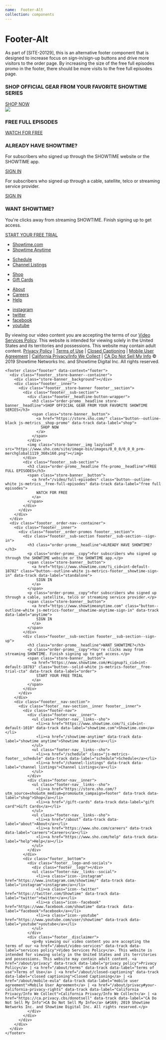 ```yaml
---
name:  Footer-Alt
collection: components
---
```

# Footer-Alt

As part of [SITE-20129], this is an alternative footer component that is designed to increase focus on sign-in/sign-up buttons and drive more visitors to the order page. By increasing the size of the free full episodes promo in the footer, there should be more visits to the free full episodes page.

<footer class="foooter" data-context="footer">
  <div class="foooter__store-banner--container">
    <div class="store-banner__background"></div>
    <div class="foooter__inner">
      <div class="foooter__store-banner foooter__section">
        <div class="foooter__sub-section">
          <div class="foooter__headline-button-wrapper">
            <h3 class="order-promo__headline store-banner__headline">SHOP OFFICIAL GEAR FROM YOUR FAVORITE SHOWTIME SERIES</h3>
            <span class="store-banner__button">
              <a href="https://store.sho.com/" class="button--outline-black js-metrics__shop-promo" data-track data-label="shop">
                SHOP NOW
              </a>
            </span>
          </div>  
          <img class="store-banner__img lazyload" src="https://www.sho.com/site/image-bin/images/0_0_0/0_0_0_prm-merchglobal1119_360x160.png"></img>
        </div>
        <div class="foooter__sub-section">
          <h3 class="order-promo__headline ffe-promo__headline">FREE FULL EPISODES</h3>
          <span class="store-banner__button">
            <a href="/video/full-episodes" class="button--outline-white js-metrics__free-full-episodes" data-track data-label="free full episodes">
              WATCH FOR FREE
            </a>
          </span>
        </div>
      </div>
    </div>
  </div>
  <div class="foooter__order-nav--container">
    <div class="foooter__inner">
      <div class="foooter__order-promos foooter__section">
        <div class="foooter__sub-section foooter__sub-section--sign-in">
          <h3 class="order-promo__headline">ALREADY HAVE SHOWTIME?</h3>
          <p class="order-promo__copy">For subscribers who signed up through the SHOWTIME website or the SHOWTIME app.</p>
          <span class="store-banner__button">
            <a href="https://www.showtime.com/?i_cid=int-default-18782" class="button--outline-white js-metrics-footer__showtime-sign-in" data-track data-label="standalone">
              SIGN IN
            </a>
          </span>
          <p class="order-promo__copy">For subscribers who signed up through a cable, satellite, telco or streaming service provider.</p>
          <span class="store-banner__button">
            <a href="https://www.showtimeanytime.com" class="button--outline-white js-metrics-footer__showtime-anytime-sign-in" data-track data-label="anytime">
              SIGN IN
            </a>
          </span>
        </div>
        <div class="foooter__sub-section foooter__sub-section--sign-up">
          <h3 class="order-promo__headline">WANT SHOWTIME?</h3>
          <p class="order-promo__copy">You're clicks away from streaming SHOWTIME. Finish signing up to get access.</p>
          <span class="store-banner__button">
            <a href="https://www.showtime.com/#signup?i_cid=int-default-18783" class="button--solid-white js-metrics-footer__free-trial-cta" data-track data-label="order">
              START YOUR FREE TRIAL
            </a>
          </span>
        </div>
      </div>
    </div>
    <div class="foooter__nav-section">
      <div class="footer__nav-section__inner foooter__inner">
        <div class="footer-nav">
          <div class="footer-nav__inner">
            <ul class="footer-nav__links--sho">
              <li><a href="https://www.showtime.com/?i_cid=int-default-1010" data-track data-label="showtime.com">Showtime.com</a></li>
              <li><a href="/showtime-anytime" data-track data-label="showtime anytime">Showtime Anytime</a></li>
            </ul>	
            <ul class="footer-nav__links--sho">
              <li><a href="/schedule" class="js-metrics-footer__schedule" data-track data-label="schedule">Schedule</a></li>
              <li><a href="/channel-listings" data-track data-label="channel listings">Channel Listings</a></li>
            </ul>
          </div>
          <div class="footer-nav__inner">
            <ul class="footer-nav__links--sho">
              <li><a href="https://store.sho.com/?utm_source=sho&utm_medium=promo&utm_campaign=footer" data-track data-label="shop">Shop</a></li>
              <li><a href="/gift-cards" data-track data-label="gift card">Gift Cards</a></li>
            </ul>
            <ul class="footer-nav__links--sho">
              <li><a href="/about" data-track data-label="about">About</a></li>
              <li><a href="https://www.sho.com/careers" data-track data-label="careers">Careers</a></li>
              <li><a href="https://www.sho.com/help" data-track data-label="help">Help</a></li>
            </ul>
          </div>
        </div>
        <div class="footer__bottom">
          <div class="footer__logo-and-socials">
            <div class="footer__logo"></div>
            <ul class="footer-nav__links--social">
              <li><a class="icon--instagram" href="https://www.instagram.com/showtime/" data-track data-label="instagram">instagram</a></li>
              <li><a class="icon--twitter" href="https://twitter.com/Showtime" data-track data-label="twitter">twitter</a></li>
              <li><a class="icon--facebook" href="https://www.facebook.com/showtime" data-track  data-label="facebook">facebook</a></li>
              <li><a class="icon--youtube" href="https://www.youtube.com/user/showtime" data-track data-label="youtube">youtube</a></li>
            </ul>
          </div>
          <div class="footer__disclaimer">
            <p>By viewing our video content you are accepting the terms of our <a href="/about/video-services" data-track data-label="services policy">Video Services Policy</a>. This website is intended for viewing solely in the United States and its territories and possessions. This website may contain adult content. <a href="/about/privacy" data-track data-label="privacy policy">Privacy Policy</a> | <a href="/about/terms" data-track data-label="terms of use">Terms of Use</a> | <a href="/about/closed-captioning" data-track data-label="closed captioning">Closed Captioning</a> | <a href="/about/mobile-eula" data-track data-label="mobile user agreement">Mobile User Agreement</a> | <a href="/about/privacy#your-california-privacy-rights" data-track data-label="California Privacy/Info We Collect">California Privacy/Info We Collect</a> | <a href="https://ca.privacy.cbs/donotsell" data-track data-label="CA Do Not Sell My Info">CA Do Not Sell My Info</a> &#169; 2019 Showtime Networks Inc. and Showtime Digital Inc. All rights reserved.</p>
          </div>
        </div>
      </div>
    </div>
  </div>
</footer>

```
<footer class="foooter" data-context="footer">
  <div class="foooter__store-banner--container">
    <div class="store-banner__background"></div>
    <div class="foooter__inner">
      <div class="foooter__store-banner foooter__section">
        <div class="foooter__sub-section">
          <div class="foooter__headline-button-wrapper">
            <h3 class="order-promo__headline store-banner__headline">SHOP OFFICIAL GEAR FROM YOUR FAVORITE SHOWTIME SERIES</h3>
            <span class="store-banner__button">
              <a href="https://store.sho.com/" class="button--outline-black js-metrics__shop-promo" data-track data-label="shop">
                SHOP NOW
              </a>
            </span>
          </div>  
          <img class="store-banner__img lazyload" src="https://www.sho.com/site/image-bin/images/0_0_0/0_0_0_prm-merchglobal1119_360x160.png"></img>
        </div>
        <div class="foooter__sub-section">
          <h3 class="order-promo__headline ffe-promo__headline">FREE FULL EPISODES</h3>
          <span class="store-banner__button">
            <a href="/video/full-episodes" class="button--outline-white js-metrics__free-full-episodes" data-track data-label="free full episodes">
              WATCH FOR FREE
            </a>
          </span>
        </div>
      </div>
    </div>
  </div>
  <div class="foooter__order-nav--container">
    <div class="foooter__inner">
      <div class="foooter__order-promos foooter__section">
        <div class="foooter__sub-section foooter__sub-section--sign-in">
          <h3 class="order-promo__headline">ALREADY HAVE SHOWTIME?</h3>
          <p class="order-promo__copy">For subscribers who signed up through the SHOWTIME website or the SHOWTIME app.</p>
          <span class="store-banner__button">
            <a href="https://www.showtime.com/?i_cid=int-default-18782" class="button--outline-white js-metrics-footer__showtime-sign-in" data-track data-label="standalone">
              SIGN IN
            </a>
          </span>
          <p class="order-promo__copy">For subscribers who signed up through a cable, satellite, telco or streaming service provider.</p>
          <span class="store-banner__button">
            <a href="https://www.showtimeanytime.com" class="button--outline-white js-metrics-footer__showtime-anytime-sign-in" data-track data-label="anytime">
              SIGN IN
            </a>
          </span>
        </div>
        <div class="foooter__sub-section foooter__sub-section--sign-up">
          <h3 class="order-promo__headline">WANT SHOWTIME?</h3>
          <p class="order-promo__copy">You're clicks away from streaming SHOWTIME. Finish signing up to get access.</p>
          <span class="store-banner__button">
            <a href="https://www.showtime.com/#signup?i_cid=int-default-18783" class="button--solid-white js-metrics-footer__free-trial-cta" data-track data-label="order">
              START YOUR FREE TRIAL
            </a>
          </span>
        </div>
      </div>
    </div>
    <div class="foooter__nav-section">
      <div class="footer__nav-section__inner foooter__inner">
        <div class="footer-nav">
          <div class="footer-nav__inner">
            <ul class="footer-nav__links--sho">
              <li><a href="https://www.showtime.com/?i_cid=int-default-1010" data-track data-label="showtime.com">Showtime.com</a></li>
              <li><a href="/showtime-anytime" data-track data-label="showtime anytime">Showtime Anytime</a></li>
            </ul>	
            <ul class="footer-nav__links--sho">
              <li><a href="/schedule" class="js-metrics-footer__schedule" data-track data-label="schedule">Schedule</a></li>
              <li><a href="/channel-listings" data-track data-label="channel listings">Channel Listings</a></li>
            </ul>
          </div>
          <div class="footer-nav__inner">
            <ul class="footer-nav__links--sho">
              <li><a href="https://store.sho.com/?utm_source=sho&utm_medium=promo&utm_campaign=footer" data-track data-label="shop">Shop</a></li>
              <li><a href="/gift-cards" data-track data-label="gift card">Gift Cards</a></li>
            </ul>
            <ul class="footer-nav__links--sho">
              <li><a href="/about" data-track data-label="about">About</a></li>
              <li><a href="https://www.sho.com/careers" data-track data-label="careers">Careers</a></li>
              <li><a href="https://www.sho.com/help" data-track data-label="help">Help</a></li>
            </ul>
          </div>
        </div>
        <div class="footer__bottom">
          <div class="footer__logo-and-socials">
            <div class="footer__logo"></div>
            <ul class="footer-nav__links--social">
              <li><a class="icon--instagram" href="https://www.instagram.com/showtime/" data-track data-label="instagram">instagram</a></li>
              <li><a class="icon--twitter" href="https://twitter.com/Showtime" data-track data-label="twitter">twitter</a></li>
              <li><a class="icon--facebook" href="https://www.facebook.com/showtime" data-track  data-label="facebook">facebook</a></li>
              <li><a class="icon--youtube" href="https://www.youtube.com/user/showtime" data-track data-label="youtube">youtube</a></li>
            </ul>
          </div>
          <div class="footer__disclaimer">
            <p>By viewing our video content you are accepting the terms of our <a href="/about/video-services" data-track data-label="services policy">Video Services Policy</a>. This website is intended for viewing solely in the United States and its territories and possessions. This website may contain adult content. <a href="/about/privacy" data-track data-label="privacy policy">Privacy Policy</a> | <a href="/about/terms" data-track data-label="terms of use">Terms of Use</a> | <a href="/about/closed-captioning" data-track data-label="closed captioning">Closed Captioning</a> | <a href="/about/mobile-eula" data-track data-label="mobile user agreement">Mobile User Agreement</a> | <a href="/about/privacy#your-california-privacy-rights" data-track data-label="California Privacy/Info We Collect">California Privacy/Info We Collect</a> | <a href="https://ca.privacy.cbs/donotsell" data-track data-label="CA Do Not Sell My Info">CA Do Not Sell My Info</a> &#169; 2019 Showtime Networks Inc. and Showtime Digital Inc. All rights reserved.</p>
          </div>
        </div>
      </div>
    </div>
  </div>
</footer>
```